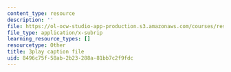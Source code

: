 ```yaml
---
content_type: resource
description: ''
file: https://ol-ocw-studio-app-production.s3.amazonaws.com/courses/res-18-005-highlights-of-calculus-spring-2010/8496c75f58ab2b23288a81bb7c2f9fdc_IDo4uPyqQbQ.srt
file_type: application/x-subrip
learning_resource_types: []
resourcetype: Other
title: 3play caption file
uid: 8496c75f-58ab-2b23-288a-81bb7c2f9fdc
---
```


